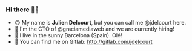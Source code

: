 ### Hi there 👋🏼

- 🙃 My name is **Julien Delcourt**, but you can call me @jdelcourt here.
- 💼 I'm the CTO of @graciamediaweb and we are currently hiring!
- 📍 I live in the sunny Barcelona (Spain). Olé!
- 🦊 You can find me on Gitlab: http://gitlab.com/jdelcourt
